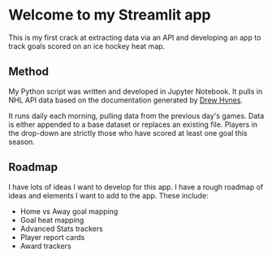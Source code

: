 # Welcome to my Streamlit app

This is my first crack at extracting data via an API and developing an app to track goals scored on an ice hockey heat map.

## Method
My Python script was written and developed in Jupyter Notebook. It pulls in NHL API data based on the documentation generated by <a href="https://gitlab.com/dword4/nhlapi/-/blob/master/swagger/openapi.yaml?ref_type=heads"> Drew Hynes</a>.

It runs daily each morning, pulling data from the previous day's games. Data is either appended to a base dataset or replaces an existing file. Players in the drop-down are strictly those who have scored at least one goal this season.

## Roadmap
I have lots of ideas I want to develop for this app. I have a rough roadmap of ideas and elements I want to add to the app. These include:
<ul>
 <li> Home vs Away goal mapping </li>
 <li> Goal heat mapping </li>
 <li> Advanced Stats trackers </li>
 <li> Player report cards </li>
 <li> Award trackers </li>
</ul>

